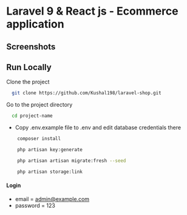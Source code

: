 # Laravel 9 & React js - Ecommerce application

## Screenshots


## Run Locally

Clone the project

```bash
  git clone https://github.com/Kushal198/laravel-shop.git
```

Go to the project directory

```bash
  cd project-name
```

-   Copy .env.example file to .env and edit database credentials there

```bash
    composer install
```

```bash
    php artisan key:generate
```

```bash
    php artisan artisan migrate:fresh --seed
```

```bash
    php artisan storage:link
```

#### Login

-   email = admin@example.com
-   password = 123
